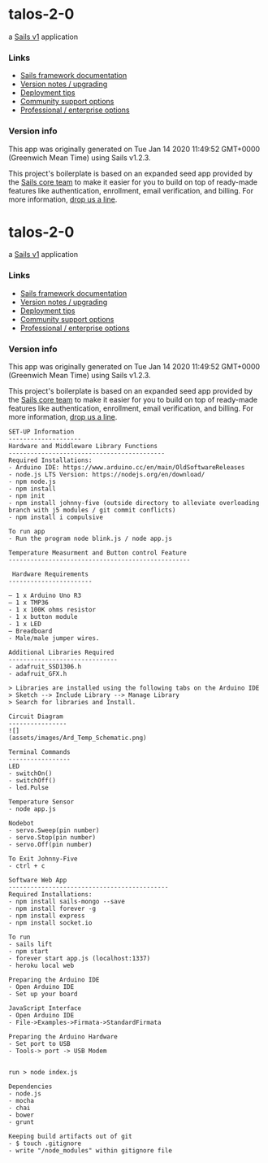 # talos-2-0

a [Sails v1](https://sailsjs.com) application


### Links

+ [Sails framework documentation](https://sailsjs.com/get-started)
+ [Version notes / upgrading](https://sailsjs.com/documentation/upgrading)
+ [Deployment tips](https://sailsjs.com/documentation/concepts/deployment)
+ [Community support options](https://sailsjs.com/support)
+ [Professional / enterprise options](https://sailsjs.com/enterprise)


### Version info

This app was originally generated on Tue Jan 14 2020 11:49:52 GMT+0000 (Greenwich Mean Time) using Sails v1.2.3.

<!-- Internally, Sails used [`sails-generate@1.16.13`](https://github.com/balderdashy/sails-generate/tree/v1.16.13/lib/core-generators/new). -->


This project's boilerplate is based on an expanded seed app provided by the [Sails core team](https://sailsjs.com/about) to make it easier for you to build on top of ready-made features like authentication, enrollment, email verification, and billing.  For more information, [drop us a line](https://sailsjs.com/support).


<!--
Note:  Generators are usually run using the globally-installed `sails` CLI (command-line interface).  This CLI version is _environment-specific_ rather than app-specific, thus over time, as a project's dependencies are upgraded or the project is worked on by different developers on different computers using different versions of Node.js, the Sails dependency in its package.json file may differ from the globally-installed Sails CLI release it was originally generated with.  (Be sure to always check out the relevant [upgrading guides](https://sailsjs.com/upgrading) before upgrading the version of Sails used by your app.  If you're stuck, [get help here](https://sailsjs.com/support).)
-->

# talos-2-0

a [Sails v1](https://sailsjs.com) application


### Links

+ [Sails framework documentation](https://sailsjs.com/get-started)
+ [Version notes / upgrading](https://sailsjs.com/documentation/upgrading)
+ [Deployment tips](https://sailsjs.com/documentation/concepts/deployment)
+ [Community support options](https://sailsjs.com/support)
+ [Professional / enterprise options](https://sailsjs.com/enterprise)


### Version info

This app was originally generated on Tue Jan 14 2020 11:49:52 GMT+0000 (Greenwich Mean Time) using Sails v1.2.3.

<!-- Internally, Sails used [`sails-generate@1.16.13`](https://github.com/balderdashy/sails-generate/tree/v1.16.13/lib/core-generators/new). -->


This project's boilerplate is based on an expanded seed app provided by the [Sails core team](https://sailsjs.com/about) to make it easier for you to build on top of ready-made features like authentication, enrollment, email verification, and billing.  For more information, [drop us a line](https://sailsjs.com/support).


<!--
Note:  Generators are usually run using the globally-installed `sails` CLI (command-line interface).  This CLI version is _environment-specific_ rather than app-specific, thus over time, as a project's dependencies are upgraded or the project is worked on by different developers on different computers using different versions of Node.js, the Sails dependency in its package.json file may differ from the globally-installed Sails CLI release it was originally generated with.  (Be sure to always check out the relevant [upgrading guides](https://sailsjs.com/upgrading) before upgrading the version of Sails used by your app.  If you're stuck, [get help here](https://sailsjs.com/support).)
-->

```
SET-UP Information
--------------------
Hardware and Middleware Library Functions
-------------------------------------------
Required Installations:
- Arduino IDE: https://www.arduino.cc/en/main/OldSoftwareReleases
- node.js LTS Version: https://nodejs.org/en/download/
- npm node.js
- npm install
- npm init
- npm install johnny-five (outside directory to alleviate overloading branch with j5 modules / git commit conflicts)
- npm install i compulsive

To run app
- Run the program node blink.js / node app.js

Temperature Measurment and Button control Feature
--------------------------------------------------

 Hardware Requirements
-----------------------

– 1 x Arduino Uno R3
– 1 x TMP36
- 1 x 100K ohms resistor
- 1 x button module
- 1 x LED
– Breadboard 
- Male/male jumper wires.

Additional Libraries Required
------------------------------
- adafruit_SSD1306.h
- adafruit_GFX.h

> Libraries are installed using the following tabs on the Arduino IDE 
> Sketch --> Include Library --> Manage Library
> Search for libraries and Install. 

Circuit Diagram
----------------
![]
(assets/images/Ard_Temp_Schematic.png)

Terminal Commands
-----------------
LED
- switchOn()
- switchOff()
- led.Pulse

Temperature Sensor
- node app.js

Nodebot 
- servo.Sweep(pin number)
- servo.Stop(pin number)
- servo.Off(pin number)

To Exit Johnny-Five
- ctrl + c

Software Web App
--------------------------------------------
Required Installations:
- npm install sails-mongo --save
- npm install forever -g
- npm install express
- npm install socket.io

To run
- sails lift
- npm start
- forever start app.js (localhost:1337)
- heroku local web

Preparing the Arduino IDE
- Open Arduino IDE
- Set up your board

JavaScript Interface
- Open Arduino IDE
- File->Examples->Firmata->StandardFirmata

Preparing the Arduino Hardware
- Set port to USB
- Tools-> port -> USB Modem


run > node index.js

Dependencies
- node.js
- mocha
- chai
- bower
- grunt

Keeping build artifacts out of git
- $ touch .gitignore
- write "/node_modules" within gitignore file
```


